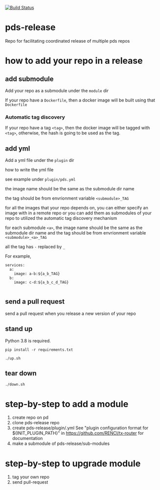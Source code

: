 [![Build Status](https://travis-ci.com/RENCI/pds-release.svg?branch=master)](https://travis-ci.com/RENCI/pds-release)

# pds-release
Repo for facilitating coordinated release of multiple pds repos


# how to add your repo in a release

## add submodule
Add your repo as a submodule under the `module` dir

If your repo have a `Dockerfile`, then a docker image will be built using that `Dockerfile`

### Automatic tag discovery

If your repo have a tag `<tag>`, then the docker image will be tagged with `<tag>`, otherwise, the hash is going to be used as the tag.

## add yml

Add a yml file under the `plugin` dir

how to write the yml file

see example under `plugin/pds.yml`

the image name should be the same as the submodule dir name

the tag should be from envrionment variable `<submodule>_TAG`

for all the images that your repo depends on, you can either specify an image with in a remote repo or you can add them as submodules of your repo to utilized the automatic tag discovery mechanism

for each submodule `<a>`, the image name should be the same as the submodule dir name and the tag should be from envrionment variable `<submodule>_<a>_TAG`

all the tag has `-` replaced by `_`

For example, 

```
services:
  a:
    image: a-b:${a_b_TAG}
  b:
    image: c-d:${a_b_c_d_TAG}
    
```

## send a pull request

send a pull request when you release a new version of your repo

## stand up
Python 3.8 is required.
```
pip install -r requirements.txt
```

```
./up.sh
```

## tear down
```
./down.sh
```

# step-by-step to add a module
1. create <my-plugin> repo on pd  
2. clone pds-release repo
3. create pds-release/plugin/<my-plugin>.yml
  See "plugin configuration format for ${INIT_PLUGIN_PATH}" in https://github.com/RENCI/tx-router for documentation
4. make <my-plugin> a submodule of pds-release/sub-modules

# step-by-step to upgrade module
1. tag your own repo
2. send pull-request

